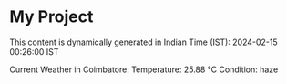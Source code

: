 # My Project

This content is dynamically generated in Indian Time (IST): 2024-02-15 00:26:00 IST


Current Weather in Coimbatore:
Temperature: 25.88 °C
Condition: haze
